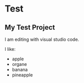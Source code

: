 # Test

## My Test Project

I am editing with visual studio code.

I like:
* apple
* organe
* banana
* pineapple